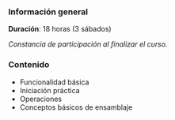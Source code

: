 <!-- 
.. title: Solidworks básico
.. slug: cad-basico
.. date: 2017-07-03 17:34:43 UTC-05:00
.. tags: 
.. category: 
.. link: 
.. description: 
.. type: text
-->

### Información general

**Duración**: 18 horas (3 sábados)

*Constancia de participación al finalizar el curso.*

### Contenido

* Funcionalidad básica
* Iniciación práctica
* Operaciones
* Conceptos básicos de ensamblaje


